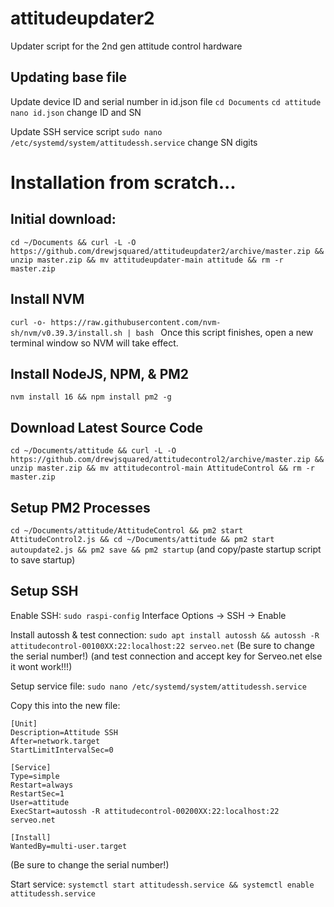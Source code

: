 # attitudeupdater2
Updater script for the 2nd gen attitude control hardware

## Updating base file
Update device ID and serial number in id.json file
`cd Documents` `cd attitude` `nano id.json` change ID and SN

Update SSH service script
`sudo nano /etc/systemd/system/attitudessh.service`
change SN digits



# Installation from scratch...

## Initial download:
`cd ~/Documents && curl -L -O https://github.com/drewjsquared/attitudeupdater2/archive/master.zip && unzip master.zip && mv attitudeupdater-main attitude && rm -r master.zip`

## Install NVM
`curl -o- https://raw.githubusercontent.com/nvm-sh/nvm/v0.39.3/install.sh | bash `
Once this script finishes, open a new terminal window so NVM will take effect. 

## Install NodeJS, NPM, & PM2
`nvm install 16 && npm install pm2 -g`

## Download Latest Source Code
`cd ~/Documents/attitude && curl -L -O https://github.com/drewjsquared/attitudecontrol2/archive/master.zip && unzip master.zip && mv attitudecontrol-main AttitudeControl && rm -r master.zip`

## Setup PM2 Processes
`cd ~/Documents/attitude/AttitudeControl && pm2 start AttitudeControl2.js && cd ~/Documents/attitude && pm2 start autoupdate2.js && pm2 save && pm2 startup`
(and copy/paste startup script to save startup)

## Setup SSH
Enable SSH: `sudo raspi-config` Interface Options -> SSH -> Enable

Install autossh & test connection: `sudo apt install autossh && autossh -R attitudecontrol-00100XX:22:localhost:22 serveo.net`
(Be sure to change the serial number!)
(and test connection and accept key for Serveo.net else it wont work!!!)

Setup service file: `sudo nano /etc/systemd/system/attitudessh.service`

Copy this into the new file: 
```
[Unit]
Description=Attitude SSH
After=network.target
StartLimitIntervalSec=0

[Service]
Type=simple
Restart=always
RestartSec=1
User=attitude
ExecStart=autossh -R attitudecontrol-00200XX:22:localhost:22 serveo.net

[Install]
WantedBy=multi-user.target
```
(Be sure to change the serial number!)

Start service: `systemctl start attitudessh.service && systemctl enable attitudessh.service`
